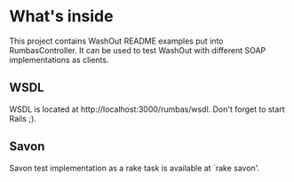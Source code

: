 What's inside
=============

This project contains WashOut README examples put into RumbasController. It can
be used to test WashOut with different SOAP implementations as clients.

WSDL
----

WSDL is located at http://localhost:3000/rumbas/wsdl. Don't forget to start Rails ;).

Savon
-----

Savon test implementation as a rake task is available at `rake savon'.